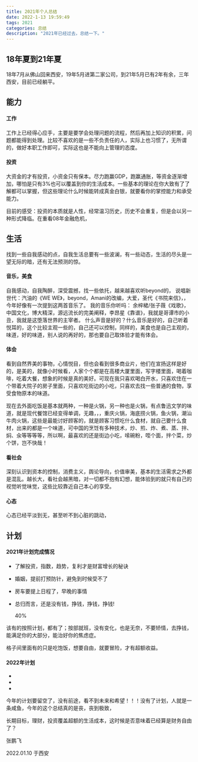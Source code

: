 ```yaml
---
title: 2021年个人总结
date: 2022-1-13 19:59:49
tags: 2021
categories: 总结
description: "2021年已经过去，总结一下。"
---
```



## 18年夏到21年夏

18年7月从佛山回来西安，19年5月进第二家公司，到21年5月已有2年有余，三年西安，目前已经躺平。

## 能力

#### 工作

工作上已经得心应手，主要是要学会处理问题的流程，然后再加上知识的积累，问题都能得到处理。比较不喜欢的是一些不负责任的人，实际上也习惯了，无所谓的，做好本职工作即可，实际这也是不能向上管理的态度。

#### 投资

大资金的才有投资，小资金只有保本。尽力跑赢GDP，跑赢通胀，等资金逐渐增加，哪怕是只有3%也可以覆盖到你的生活成本。一些基本的理论在你大致有了了解都可以掌握，但这些理论什么时候能转成真金白银，就要看你的掌控能力和承受能力。

目前的感受：投资的本质就是人性，经常温习历史，历史不会重复，但是会以另一种形式降临。在重看08年金融危机，


## 生活

找到一些自我感动的点，自我生活总要有一些波澜，有一些动态，生活的尽头是一望无际的暗，还有无法预测的惊。

#### 音乐，美食

自我感动，自我陶醉，深受震撼，找一些依托，越来越喜欢听beyond的，
说唱新世代：汽油的《WE WE》，beyond，Amani的改编，大爱，圣代《书院来信》，，今年好像有一次提到这两首音乐了。
我的音乐你听吗： 余梓桾/张子薇《戏歌》，中国文化，博大精深，源远流长的完美阐释，李昂星《靠谱》，我就是哥谭市的小丑，我就是这堕落世界的主宰者。
什么声音是好的？什么音乐是好的，自己听着悦耳的，这个比较主观一些的，自己还可以控制，同样的，美食也是自己主观的，味道，好的味道，别人说的再好的，那也要自己取体验才能有体会。

#### 体会

看到自然界美的事物，心情悦目，但也会看到很多商业片，他们在宣扬这样是好的，是美的，就像小时候看，人家个个都是在高楼大厦里面，写字楼里面，喝着咖啡，吃着大餐，想象的时候是真的美好。可现在我只喜欢喝白开水，只喜欢住在一个带着大院子的房子里面，只喜欢吃街边的小吃，只喜欢去找一些普通的食物，享受食物原本的味道。

现在去外面吃饭是基本就两种，一种是火锅，另一种也是火锅，有点鲁迅文学的味道，就是现代餐馆已经变得单调，无趣，，，重庆火锅，海底捞火锅，鱼火锅，潮汕牛肉火锅，这些是最能讨好顾客的，就是顾客习惯吃什么食材，就自己要什么食材，出来的都是一个味道，可中国的烹饪有多种技术，炒、煎、炸、煮、蒸、拌、焖、汆等等等等，所以啊，最喜欢的还是街边小吃，嗦碗粉，咥个面，拌个菜，炒个饼，岂不快哉！


#### 看社会

深刻认识到资本的控制，消费主义，舆论导向，价值审美，基本的生活需求之外都是混乱。越长大，看社会越黑暗，对一切都不抱有幻想，能体验到的就只有自己的视觉听觉味觉，这些比较靠近自己本心的享受。



#### 心态

心态已经平淡到无，甚至听不到心脏的跳动，

## 计划

#### 2021年计划完成情况

- 了解投资，指数，趋势，复利才是财富增长的秘诀
- 婚姻，提前打预防针，避免到时候受不了
- 房车要提上日程了，早晚的事情
- 总归而言，还是没有钱，挣钱，挣钱，挣钱!

    40%


该有的按照计划，都有了；按部就班，没有变化，也是无奈，不要矫情，去挣钱，能满足你的大部分，能治好你的焦虑症。

格子间里面有的只是吃饱饭，想要自由，就要冒险，才有超额收益。


#### 2022年计划

- 
- 
- 

今年的计划要留空了，没有前途，看不到未来和希望！！！没有了计划，人就是一条咸鱼，今年的这个总结真的是丧，丧到极致，


长期目标，理财，投资覆盖超额的生活成本，这时候是否意味着已经算是财务自由了？




张鹏飞

2022.01.10 于西安

